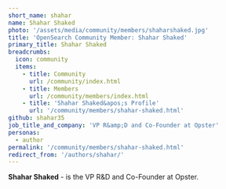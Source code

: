 ```yaml
---
short_name: shahar
name: Shahar Shaked
photo: '/assets/media/community/members/shaharshaked.jpg'
title: 'OpenSearch Community Member: Shahar Shaked'
primary_title: Shahar Shaked
breadcrumbs:
  icon: community
  items:
    - title: Community
      url: /community/index.html
    - title: Members
      url: /community/members/index.html
    - title: 'Shahar Shaked&apos;s Profile'
      url: '/community/members/shahar-shaked.html'
github: shahar35
job_title_and_company: 'VP R&amp;D and Co-Founder at Opster'
personas:
  - author
permalink: '/community/members/shahar-shaked.html'
redirect_from: '/authors/shahar/'
---
```

**Shahar Shaked** - is the VP R&D and Co-Founder at Opster.
